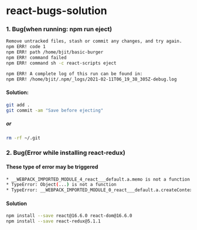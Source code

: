 # react-bugs-solution
### 1. Bug(when running: npm run eject)
```sh
Remove untracked files, stash or commit any changes, and try again.
npm ERR! code 1
npm ERR! path /home/bjit/basic-burger
npm ERR! command failed
npm ERR! command sh -c react-scripts eject

npm ERR! A complete log of this run can be found in:
npm ERR! /home/bjit/.npm/_logs/2021-02-11T06_19_38_305Z-debug.log
```

#### Solution:
```sh
git add .
git commit -am "Save before ejecting"

```
##### or
```sh
rm -rf ~/.git
```
### 2. Bug(Error while installing react-redux)
#### These type of error may be triggered
```sh
* __WEBPACK_IMPORTED_MODULE_4_react___default.a.memo is not a function
* TypeError: Object(...) is not a function
* TypeError: __WEBPACK_IMPORTED_MODULE_0_react___default.a.createContext is not a function
```
#### Solution
```sh
npm install --save react@16.6.0 react-dom@16.6.0
npm install --save react-redux@5.1.1
```



